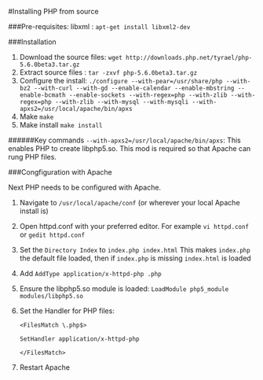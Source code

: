 #Installing PHP from source

###Pre-requisites:
libxml : `apt-get install libxml2-dev`

###Installation
1. Download the source files: `wget http://downloads.php.net/tyrael/php-5.6.0beta3.tar.gz`
2. Extract source files : `tar -zxvf php-5.6.0beta3.tar.gz`
3. Configure the install: `./configure --with-pear=/usr/share/php --with-bz2 --with-curl --with-gd --enable-calendar --enable-mbstring --enable-bcmath --enable-sockets --with-regex=php --with-zlib --with-regex=php --with-zlib --with-mysql --with-mysqli --with-apxs2=/usr/local/apache/bin/apxs`
4. Make `make`
5. Make install `make install`

######Key commands
`--with-apxs2=/usr/local/apache/bin/apxs`: This enables PHP to create libphp5.so. This mod is required so that Apache can rung PHP files. 

###Congfiguration with Apache

Next PHP needs to be configured with Apache.

1. Navigate to `/usr/local/apache/conf` (or wherever your local Apache install is)
2. Open httpd.conf with your preferred editor. For example `vi httpd.conf` or `gedit httpd.conf`
3. Set the `Directory Index` to `index.php index.html` This makes `index.php` the default file loaded, then if `index.php` is missing `index.html` is loaded
4. Add `AddType application/x-httpd-php .php`
5. Ensure the libphp5.so module is loaded: `LoadModule php5_module        modules/libphp5.so`
6. Set the Handler for PHP files:

    `<FilesMatch \.php$>`

    `SetHandler application/x-httpd-php`
    
    `</FilesMatch>` 
    
7. Restart Apache